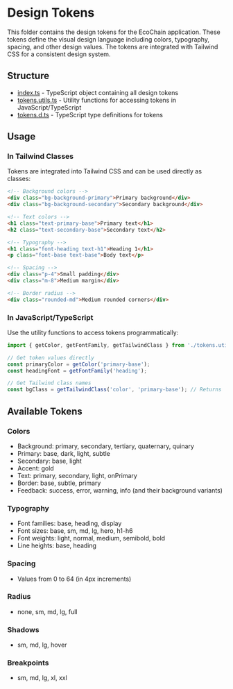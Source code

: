 # Design Tokens

This folder contains the design tokens for the EcoChain application. These tokens define the visual design language including colors, typography, spacing, and other design values. The tokens are integrated with Tailwind CSS for a consistent design system.

## Structure

- [index.ts](file:///d%3A/EcoChain/client/src/tokens/index.ts) - TypeScript object containing all design tokens
- [tokens.utils.ts](file:///d%3A/EcoChain/client/src/tokens/tokens.utils.ts) - Utility functions for accessing tokens in JavaScript/TypeScript
- [tokens.d.ts](file:///d%3A/EcoChain/client/src/tokens/tokens.d.ts) - TypeScript type definitions for tokens

## Usage

### In Tailwind Classes

Tokens are integrated into Tailwind CSS and can be used directly as classes:

```html
<!-- Background colors -->
<div class="bg-background-primary">Primary background</div>
<div class="bg-background-secondary">Secondary background</div>

<!-- Text colors -->
<h1 class="text-primary-base">Primary text</h1>
<h2 class="text-secondary-base">Secondary text</h2>

<!-- Typography -->
<h1 class="font-heading text-h1">Heading 1</h1>
<p class="font-base text-base">Body text</p>

<!-- Spacing -->
<div class="p-4">Small padding</div>
<div class="m-8">Medium margin</div>

<!-- Border radius -->
<div class="rounded-md">Medium rounded corners</div>
```

### In JavaScript/TypeScript

Use the utility functions to access tokens programmatically:

```typescript
import { getColor, getFontFamily, getTailwindClass } from './tokens.utils';

// Get token values directly
const primaryColor = getColor('primary-base');
const headingFont = getFontFamily('heading');

// Get Tailwind class names
const bgClass = getTailwindClass('color', 'primary-base'); // Returns 'bg-primary-base'
```

## Available Tokens

### Colors
- Background: primary, secondary, tertiary, quaternary, quinary
- Primary: base, dark, light, subtle
- Secondary: base, light
- Accent: gold
- Text: primary, secondary, light, onPrimary
- Border: base, subtle, primary
- Feedback: success, error, warning, info (and their background variants)

### Typography
- Font families: base, heading, display
- Font sizes: base, sm, md, lg, hero, h1-h6
- Font weights: light, normal, medium, semibold, bold
- Line heights: base, heading

### Spacing
- Values from 0 to 64 (in 4px increments)

### Radius
- none, sm, md, lg, full

### Shadows
- sm, md, lg, hover

### Breakpoints
- sm, md, lg, xl, xxl